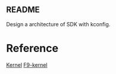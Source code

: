 README
---

Design a architecture of SDK with kconfig.


# Reference

[Kernel](https://www.kernel.org/)
[F9-kernel](https://github.com/f9micro/f9-kernel)
